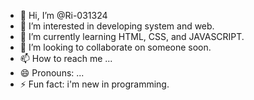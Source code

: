 - 👋 Hi, I’m @Ri-031324
- 👀 I’m interested in developing system and web.
- 🌱 I’m currently learning HTML, CSS, and JAVASCRIPT.
- 💞️ I’m looking to collaborate on someone soon.
- 📫 How to reach me ...
- 😄 Pronouns: ...
- ⚡ Fun fact: i'm new in programming.

<!---
Ri-031324/Ri-031324 is a ✨ special ✨ repository because its `README.md` (this file) appears on your GitHub profile.
You can click the Preview link to take a look at your changes.
--->
